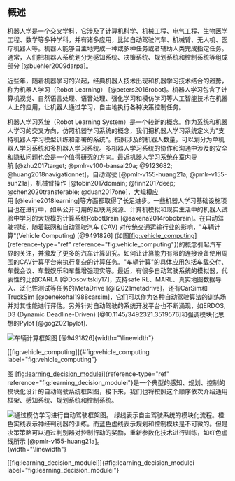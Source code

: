 ## 概述

机器人学是一个交叉学科，它涉及了计算机科学、机械工程、电气工程、生物医学工程、数学等多种学科，并有诸多应用，比如自动驾驶汽车、机械臂、无人机、医疗机器人等。机器人能够自主地完成一种或多种任务或者辅助人类完成指定任务。通常，人们把机器人系统划分为感知系统、决策系统、规划系统和控制系统等组成部分 [@buehler2009darpa]。

近些年，随着机器学习的兴起，经典机器人技术出现和机器学习技术结合的趋势，称为机器人学习（Robot
Learning） [@peters2016robot]。机器人学习包含了计算机视觉、自然语言处理、语音处理、强化学习和模仿学习等人工智能技术在机器人上的应用，让机器人通过学习，自主地执行各种决策控制任务。

机器人学习系统（Robot Learning
System）是一个较新的概念。作为系统和机器人学习的交叉方向，仿照机器学习系统的概念，我们把机器人学习系统定义为"支持机器人学习模型训练和部署的系统"。按照涉及的机器人数量，可以划分为单机器人学习系统和多机器人学习系统。多机器人学习系统的协作和沟通中涉及的安全和隐私问题也会是一个值得研究的方向。最近机器人学习系统在室内导航 [@zhu2017target; @pmlr-v100-bansal20a; @9123682; @huang2018navigationnet]，自动驾驶 [@pmlr-v155-huang21a; @pmlr-v155-sun21a]，机械臂操作 [@tobin2017domain; @finn2017deep; @chen2020transferable; @duan2017one]，大规模应用 [@levine2018learning]等方面都取得了长足进步。一些机器人学习基础设施项目也在进行中，如从公开可用的互联网资源、计算机模拟和现实生活中的机器人试验中学习的大规模的计算系统RobotBrain [@saxena2014robobrain]。在自动驾驶领域，随着联网和自动驾驶汽车
(CAV) 对传统交通运输行业的影响，"车辆计算"(Vehicle Computing) [@9491826]
(如图[\[fig:vehicle\_computing\]](#fig:vehicle_computing){reference-type="ref"
reference="fig:vehicle_computing"})的概念引起汽车界的关注，并激发了更多的汽车计算研究。如何让计算能力有限的连接设备使用周围的CAV计算平台来执行复杂的计算任务。"车辆计算"的具体应用包括车载交付、车载会议、车载娱乐和车载增强现实等。最近，有很多自动驾驶系统的模拟器，代表性的比如CARLA [@Dosovitskiy17]，支持safe
RL、MARL、真实地图数据导入、泛化性测试等任务的MetaDrive [@li2021metadrive]，还有CarSim和
TruckSim [@benekohal1988carsim]，它们可以作为各种自动驾驶算法的训练场并对其性能进行评估。另外针对自动驾驶的系统开发平台也不断涌现，如ERDOS,
D3 (Dynamic
Deadline-Driven) [@10.1145/3492321.3519576]和强调模块化思想的Pylot [@gog2021pylot].

![**车辆计算框架图 [@9491826]**](../img/ch13/vehicle_computing){width="\linewidth"}

[\[fig:vehicle\_computing\]]{#fig:vehicle_computing
label="fig:vehicle_computing"}

图 [\[fig:learning\_decision\_modulei\]](#fig:learning_decision_modulei){reference-type="ref"
reference="fig:learning_decision_modulei"}是一个典型的感知、规划、控制的模块化设计的自动驾驶系统框架图，接下来，我们也将按照这个顺序依次介绍通用框架、感知系统、规划系统和控制系统。

![**通过模仿学习进行自动驾驶框架图。**
绿线表示自主驾驶系统的模块化流程。橙色实线表示神经判别器的训练。而蓝色虚线表示规划和控制模块是不可微的。但是决策策略可以通过判别器对控制行动的奖励，重新参数化技术进行训练，如红色虚线所示 [@pmlr-v155-huang21a]。](../img/ch13/idm.png){width="\linewidth"}

[\[fig:learning\_decision\_modulei\]]{#fig:learning_decision_modulei
label="fig:learning_decision_modulei"}
